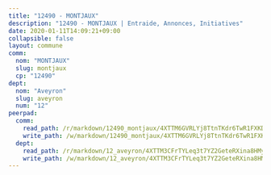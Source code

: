 ```yaml
---
title: "12490 - MONTJAUX"
description: "12490 - MONTJAUX | Entraide, Annonces, Initiatives"
date: 2020-01-11T14:09:21+09:00
collapsible: false
layout: commune
comm:
  nom: "MONTJAUX"
  slug: montjaux
  cp: "12490"
dept:
  nom: "Aveyron"
  slug: aveyron
  num: "12"
peerpad:
  comm:
    read_path: /r/markdown/12490_montjaux/4XTTM6GVRLYj8TtnTKdr6TwR1FXKDFzyToUZSrY8Lw9xuGPsp
    write_path: /w/markdown/12490_montjaux/4XTTM6GVRLYj8TtnTKdr6TwR1FXKDFzyToUZSrY8Lw9xuGPsp-K3TgUDpxEQHDcG85qA82JSYaQGbrp5EiSj9KA5par4zx8ytUaT7baCxeL5BcPdznBudrLGPyhcT9iQU3usy5aUWxfocdCwySWykadhedUbC2bbwAQRxecuSfRvzTxsRpxo2L96X4
  dept:
    read_path: /r/markdown/12_aveyron/4XTTM3CFrTYLeq3t7YZ2GeteRXina8HMy585xLdATaEm28gJq
    write_path: /w/markdown/12_aveyron/4XTTM3CFrTYLeq3t7YZ2GeteRXina8HMy585xLdATaEm28gJq-K3TgUfu3tdsvnJNzfCjLcQBm4uQ83gag77qnaAo9pjUvbpQyfAVAxJdyULKffeJFVcGHHVraYZNVQhiGBeBUKBFLy2Vr8dapgU6tQCmoJQ6dgnoqRGmK9bSxqhW9VArfxRuTPcgV
---
```


